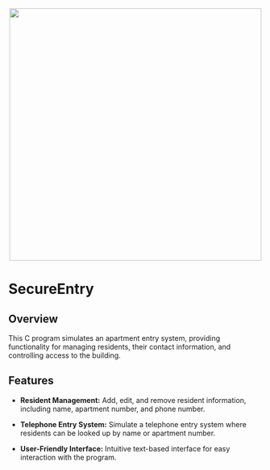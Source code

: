 <div align="center">
  <img src="https://media.gettyimages.com/id/1807373252/photo/intercom-in-villa-with-mans-hand-close-up.jpg?s=612x612&w=0&k=20&c=_WZRy1xt7ianh8WzWaNc8fYyBQmxaMVy7JAf8kghB-g=" width="500"/>
</div>




# SecureEntry

## Overview

This C program simulates an apartment entry system, providing functionality for managing residents, their contact information, and controlling access to the building.

## Features

- **Resident Management:** Add, edit, and remove resident information, including name, apartment number, and phone number.

- **Telephone Entry System:** Simulate a telephone entry system where residents can be looked up by name or apartment number.

- **User-Friendly Interface:** Intuitive text-based interface for easy interaction with the program.
